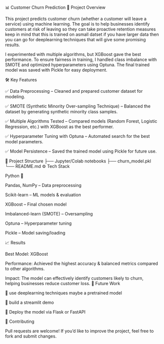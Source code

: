 📊 Customer Churn Prediction
🚀 Project Overview

This project predicts customer churn (whether a customer will leave a service) using machine learning. The goal is to help businesses identify customers at risk of leaving so they can take proactive retention measures  keep in mind that this is trained on asmall datset if you have larger data then you can go for deeplearning techniques that will give some promising results.

I experimented with multiple algorithms, but XGBoost gave the best performance. To ensure fairness in training, I handled class imbalance with SMOTE and optimized hyperparameters using Optuna. The final trained model was saved with Pickle for easy deployment.

🛠️ Key Features

✅ Data Preprocessing – Cleaned and prepared customer dataset for modeling.

✅ SMOTE (Synthetic Minority Over-sampling Technique) – Balanced the dataset by generating synthetic minority class samples.

✅ Multiple Algorithms Tested – Compared models (Random Forest, Logistic Regression, etc.) with XGBoost as the best performer.

✅ Hyperparameter Tuning with Optuna – Automated search for the best model parameters.

✅ Model Persistence – Saved the trained model using Pickle for future use.

📂 Project Structure
├── Jupyter/Colab notebooks
├── churn_model.pkl
└── README.md 
⚙️ Tech Stack

Python 🐍

Pandas, NumPy – Data preprocessing

Scikit-learn – ML models & evaluation

XGBoost – Final chosen model

Imbalanced-learn (SMOTE) – Oversampling

Optuna – Hyperparameter tuning

Pickle – Model saving/loading

📈 Results

Best Model: XGBoost

Performance: Achieved the highest accuracy & balanced metrics compared to other algorithms.

Impact: The model can effectively identify customers likely to churn, helping businesses reduce customer loss.
📌 Future Work

🔹 use deeplearning techniques maybe a pretrained model

🔹 build a streamlit demo

🔹 Deploy the model via Flask or FastAPI

🤝 Contributing

Pull requests are welcome! If you’d like to improve the project, feel free to fork and submit changes.
